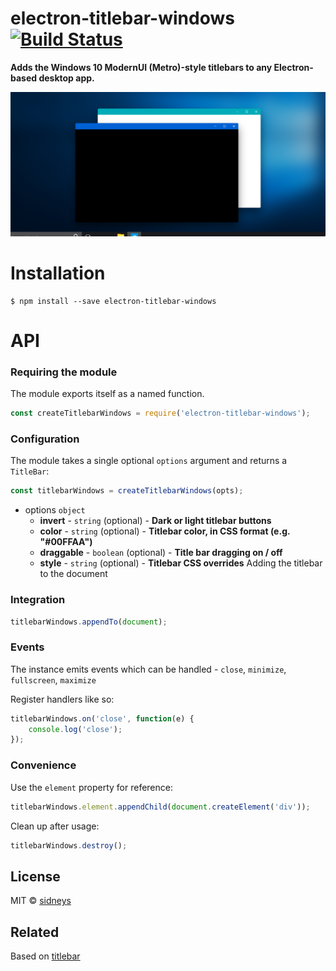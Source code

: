 # electron-titlebar-windows [![Build Status](https://travis-ci.org/sidneys/electron-titlebar-windows.svg?branch=master)](https://travis-ci.org/sidneys/electron-titlebar-windows)

**Adds the Windows 10 ModernUI (Metro)-style titlebars to any Electron-based desktop app.**



![screen](screen.png)



# Installation

```
$ npm install --save electron-titlebar-windows
```



# API

### Requiring the module

The module exports itself as a named function.

```js
const createTitlebarWindows = require('electron-titlebar-windows');
```



### Configuration

The module takes a single optional `options` argument and returns a `TitleBar`:

```js
const titlebarWindows = createTitlebarWindows(opts);
```

- options `object`
  - **invert** - `string` (optional) - **Dark or light titlebar buttons**
  - **color** - `string` (optional) - **Titlebar  color, in CSS format (e.g. "#00FFAA")**
  - **draggable** - `boolean` (optional) - **Title bar dragging on / off**
  - **style** - `string` (optional) - **Titlebar CSS overrides** Adding the titlebar to the document



### Integration

```js
titlebarWindows.appendTo(document);
```



### Events

The instance emits events which can be handled - `close`, `minimize`, `fullscreen`, `maximize`

Register handlers like so:

```js
titlebarWindows.on('close', function(e) {
    console.log('close');
});
```



### Convenience

Use the ```element``` property for reference:
```js
titlebarWindows.element.appendChild(document.createElement('div'));
```

Clean up after usage:
```js
titlebarWindows.destroy();
```



## License

MIT © [sidneys](http://sidneys.github.io)



## Related

Based on [titlebar](https://github.com/kapetan/titlebar)

